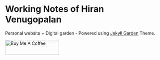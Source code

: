 # Working Notes of Hiran Venugopalan

Personal website + Digital garden - Powered using [Jekyll Garden](https://github.com/Jekyll-Garden/jekyll-garden.github.io) Theme.

<a href="https://www.buymeacoffee.com/hiran" target="_blank"><img src="https://cdn.buymeacoffee.com/buttons/v2/default-yellow.png" alt="Buy Me A Coffee" height= "48" width="173"></a>
